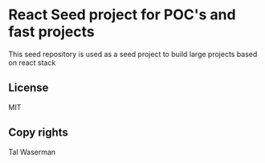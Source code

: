 # React Seed project for POC's and fast projects
This seed repository is used as a seed project to build large projects based on react stack

## License
MIT

## Copy rights
Tal Waserman
